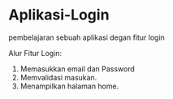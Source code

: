 # Aplikasi-Login
pembelajaran sebuah aplikasi degan fitur login

Alur Fitur Login:
1. Memasukkan email dan Password
2. Memvalidasi masukan.
3. Menampilkan halaman home.
